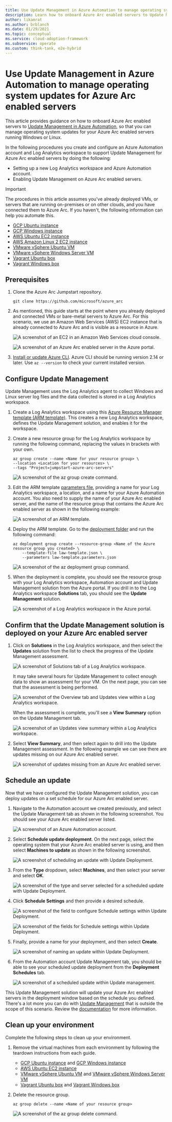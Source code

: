 ```yaml
---
title: Use Update Management in Azure Automation to manage operating system updates for Azure Arc enabled servers
description: Learn how to onboard Azure Arc enabled servers to Update Management in Azure Automation.
author: likamrat
ms.author: brblanch
ms.date: 01/29/2021
ms.topic: conceptual
ms.service: cloud-adoption-framework
ms.subservice: operate
ms.custom: think-tank, e2e-hybrid
---
```


# Use Update Management in Azure Automation to manage operating system updates for Azure Arc enabled servers

This article provides guidance on how to onboard Azure Arc enabled servers to [Update Management in Azure Automation](/azure/automation/update-management/overview), so that you can manage operating system updates for your Azure Arc enabled servers running Windows or Linux.

In the following procedures you create and configure an Azure Automation account and Log Analytics workspace to support Update Management for Azure Arc enabled servers by doing the following:

- Setting up a new Log Analytics workspace and Azure Automation account.
- Enabling Update Management on Azure Arc enabled servers.

> [!IMPORTANT]
> The procedures in this article assumes you've already deployed VMs, or servers that are running on-premises or on other clouds, and you have connected them to Azure Arc. If you haven't, the following information can help you automate this.

- [GCP Ubuntu instance](./gcp-terraform-ubuntu.md)
- [GCP Windows instance](./gcp-terraform-windows.md)
- [AWS Ubuntu EC2 instance](./aws-terraform-ubuntu.md)
- [AWS Amazon Linux 2 EC2 instance](./aws-terraform-al2.md)
- [VMware vSphere Ubuntu VM](./vmware-terraform-ubuntu.md)
- [VMware vSphere Windows Server VM](./vmware-terraform-windows.md)
- [Vagrant Ubuntu box](./local-vagrant-ubuntu.md)
- [Vagrant Windows box](./local-vagrant-windows.md)

## Prerequisites

1. Clone the Azure Arc Jumpstart repository.

    ```console
    git clone https://github.com/microsoft/azure_arc
    ```

2. As mentioned, this guide starts at the point where you already deployed and connected VMs or bare-metal servers to Azure Arc. For this scenario, we use an Amazon Web Services (AWS) EC2 instance that is already connected to Azure Arc and is visible as a resource in Azure.

    ![A screenshot of an EC2 in an Amazon Web Services cloud console.](./media/arc-update-management/aws-ec2-instance.png)

    ![A screenshot of an Azure Arc enabled server in the Azure portal.](./media/arc-update-management/arc-enabled-server.png)

3. [Install or update Azure CLI](/cli/azure/install-azure-cli). Azure CLI should be running version 2.14 or later. Use `az --version` to check your current installed version.

## Configure Update Management

Update Management uses the Log Analytics agent to collect Windows and Linux server log files and the data collected is stored in a Log Analytics workspace.

1. Create a Log Analytics workspace using this [Azure Resource Manager template (ARM template)](https://github.com/microsoft/azure_arc/blob/main/azure_arc_servers_jumpstart/updateManagement/law-template.json). This creates a new Log Analytics workspace, defines the Update Management solution, and enables it for the workspace.

2. Create a new resource group for the Log Analytics workspace by running the following command, replacing the values in brackets with your own.

    ```console
    az group create --name <Name for your resource group> \
    --location <Location for your resources> \
    --tags "Project=jumpstart-azure-arc-servers"
    ```

    ![A screenshot of the `az group create` command.](./media/arc-update-management/az-group-create.png)

3. Edit the ARM template [parameters file](https://github.com/microsoft/azure_arc/blob/main/azure_arc_servers_jumpstart/updateManagement/law-template.parameters.json), providing a name for your Log Analytics workspace, a location, and a name for your Azure Automation account. You also need to supply the name of your Azure Arc enabled server, and the name of the resource group that contains the Azure Arc enabled server as shown in the following example:

    ![A screenshot of an ARM template.](./media/arc-update-management/arm-template.png)

4. Deploy the ARM template. Go to the [deployment folder](https://github.com/microsoft/azure_arc/tree/main/azure_arc_servers_jumpstart/updateManagement) and run the following command:

    ```console
    az deployment group create --resource-group <Name of the Azure resource group you created> \
        --template-file law-template.json \
        --parameters law-template.parameters.json
    ```

   ![A screenshot of the `az deployment group` command.](./media/arc-update-management/az-deployment-group.png)

5. When the deployment is complete, you should see the resource group with your Log Analytics workspace, Automation account and Update Management solution from the Azure portal. If you drill in to the Log Analytics workspace **Solutions** tab, you should see the **Update Management** solution.

    ![A screenshot of a Log Analytics workspace in the Azure portal.](./media/arc-update-management/log-analytics-workspace.png)

## Confirm that the Update Management solution is deployed on your Azure Arc enabled server

1. Click on **Solutions** in the Log Analytics workspace, and then select the **Updates** solution from the list to check the progress of the Update Management assessment.

    ![A screenshot of Solutions tab of a Log Analytics workspace.](./media/arc-update-management/solutions-tab.png)

   It may take several hours for Update Management to collect enough data to show an assessment for your VM. On the next page, you can see that the assessment is being performed.

   ![A screenshot of the Overview tab and Updates view within a Log Analytics workspace.](./media/arc-update-management/overview-tab.png)

   When the assessment is complete, you'll see a **View Summary** option on the Update Management tab.

   ![A screenshot of an Updates view summary within a Log Analytics workspace.](./media/arc-update-management/updates-summary.png)

2. Select **View Summary**, and then select again to drill into the Update Management assessment. In the following example we can see there are updates missing on our Azure Arc enabled server.

    ![A screenshot of updates missing from an Azure Arc enabled server.](./media/arc-update-management/updates-missing.png)

## Schedule an update

Now that we have configured the Update Management solution, you can deploy updates on a set schedule for our Azure Arc enabled server.

1. Navigate to the Automation account we created previously, and select the Update Management tab as shown in the following screenshot. You should see your Azure Arc enabled server listed.

    ![A screenshot of an Azure Automation account.](./media/arc-update-management/azure-automation-account.png)

1. Select **Schedule update deployment**. On the next page, select the operating system that your Azure Arc enabled server is using, and then select **Machines to update** as shown in the following screenshot.

    ![A screenshot of scheduling an update with Update Deployment.](./media/arc-update-management/schedule-an-update.png)

1. From the **Type** dropdown, select **Machines**, and then select your server and select **OK**.

    ![A screenshot of the type and server selected for a scheduled update with Update Deployment.](./media/arc-update-management/type-update.png)

1. Click **Schedule Settings** and then provide a desired schedule.

    ![A screenshot of the field to configure Schedule settings within Update Deployment.](./media/arc-update-management/config-schedule-settings.png)

    ![A screenshot of the fields for Schedule settings within Update Deployment.](./media/arc-update-management/schedule-settings.png)

1. Finally, provide a name for your deployment, and then select **Create**.

    ![A screenshot of naming an update within Update Deployment.](./media/arc-update-management/naming-update.png)

1. From the Automation account Update Management tab, you should be able to see your scheduled update deployment from the **Deployment Schedules** tab.

    ![A screenshot of a scheduled update within Update management.](./media/arc-update-management/scheduled-update.png)

This Update Management solution will update your Azure Arc enabled servers in the deployment window based on the schedule you defined. There's a lot more you can do with [Update Management](/azure/automation/update-management/overview) that is outside the scope of this scenario. Review the [documentation](/azure/automation/update-management/overview) for more information.

## Clean up your environment

Complete the following steps to clean up your environment.

1. Remove the virtual machines from each environment by following the teardown instructions from each guide.

    - [GCP Ubuntu instance](./gcp-terraform-ubuntu.md) and [GCP Windows instance](./gcp-terraform-windows.md)
    - [AWS Ubuntu EC2 instance](./aws-terraform-ubuntu.md)
    - [VMware vSphere Ubuntu VM](./vmware-terraform-ubuntu.md) and [VMware vSphere Windows Server VM](./vmware-terraform-windows.md)
    - [Vagrant Ubuntu box](./local-vagrant-ubuntu.md) and [Vagrant Windows box](./local-vagrant-windows.md)

1. Delete the resource group.

    ```console
    az group delete --name <Name of your resource group>
    ```

    ![A screenshot of the `az group delete` command.](./media/arc-update-management/az-group-delete.png)

